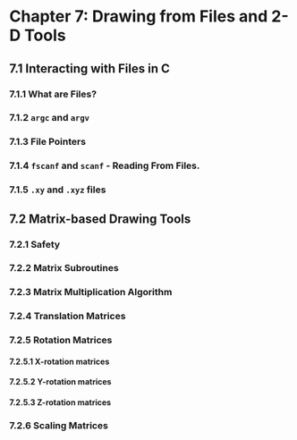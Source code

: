 # Chapter 7: Drawing from Files and 2-D Tools

## 7.1 Interacting with Files in C

### 7.1.1 What are Files?

### 7.1.2 `argc` and `argv`

### 7.1.3 File Pointers

### 7.1.4 `fscanf` and `scanf` - Reading From Files.

### 7.1.5 `.xy` and `.xyz` files

## 7.2 Matrix-based Drawing Tools

### 7.2.1 Safety

### 7.2.2 Matrix Subroutines

### 7.2.3 Matrix Multiplication Algorithm

### 7.2.4 Translation Matrices

### 7.2.5 Rotation Matrices

#### 7.2.5.1 X-rotation matrices

#### 7.2.5.2 Y-rotation matrices

#### 7.2.5.3 Z-rotation matrices

### 7.2.6 Scaling Matrices



